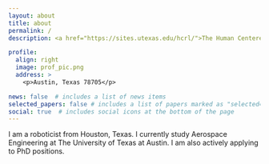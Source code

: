 ```yaml
---
layout: about
title: about
permalink: /
description: <a href="https://sites.utexas.edu/hcrl/">The Human Centered Robotics Laboratory </a>.

profile:
  align: right
  image: prof_pic.png
  address: >
    <p>Austin, Texas 78705</p>

news: false  # includes a list of news items
selected_papers: false # includes a list of papers marked as "selected={true}"
social: true  # includes social icons at the bottom of the page
---
```


I am a roboticist from Houston, Texas. I currently study Aerospace Engineering at The University of Texas at Austin. I am also actively applying to PhD positions.
